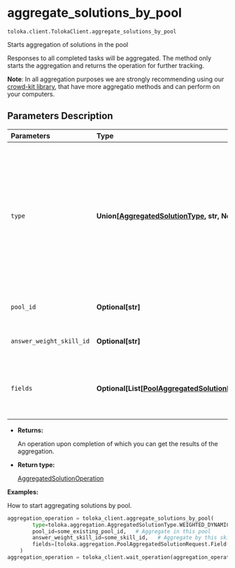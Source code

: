 # aggregate_solutions_by_pool
`toloka.client.TolokaClient.aggregate_solutions_by_pool`

Starts aggregation of solutions in the pool


Responses to all completed tasks will be aggregated.
The method only starts the aggregation and returns the operation for further tracking.

**Note**: In all aggregation purposes we are strongly recommending using our [crowd-kit library](https://github.com/Toloka/crowd-kit),
that have more aggregatio methods and can perform on your computers.

## Parameters Description

| Parameters | Type | Description |
| :----------| :----| :-----------|
`type`|**Union\[[AggregatedSolutionType](toloka.client.aggregation.AggregatedSolutionType.md), str, None\]**|<p>Aggregation type. WEIGHTED_DYNAMIC_OVERLAP - Aggregation of responses in a pool with dynamic overlap. DAWID_SKENE - Dawid-Skene aggregation model.     A. Philip Dawid and Allan M. Skene. 1979.     Maximum Likelihood Estimation of Observer Error-Rates Using the EM Algorithm.     Journal of the Royal Statistical Society. Series C (Applied Statistics), Vol. 28, 1 (1979), 20–28.     [https://doi.org/10.2307/2346806](https://doi.org/10.2307/2346806)</p>
`pool_id`|**Optional\[str\]**|<p>In which pool to aggregate the results.</p>
`answer_weight_skill_id`|**Optional\[str\]**|<p>A skill that determines the weight of the performer&#x27;s response.</p>
`fields`|**Optional\[List\[[PoolAggregatedSolutionRequest.Field](toloka.client.aggregation.PoolAggregatedSolutionRequest.Field.md)\]\]**|<p>Output data fields to use for aggregating responses. For best results, each of these fields must have a limited number of response options.</p>

* **Returns:**

  An operation upon completion of which you can get the results of the aggregation.

* **Return type:**

  [AggregatedSolutionOperation](toloka.client.operations.AggregatedSolutionOperation.md)

**Examples:**

How to start aggregating solutions by pool.

```python
aggregation_operation = toloka_client.aggregate_solutions_by_pool(
        type=toloka.aggregation.AggregatedSolutionType.WEIGHTED_DYNAMIC_OVERLAP,
        pool_id=some_existing_pool_id,   # Aggregate in this pool
        answer_weight_skill_id=some_skill_id,   # Aggregate by this skill
        fields=[toloka.aggregation.PoolAggregatedSolutionRequest.Field(name='result')]  # Aggregate this field
    )
aggregation_operation = toloka_client.wait_operation(aggregation_operation)
```
